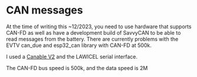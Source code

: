 # CAN messages
At the time of writing this ~12/2023, you need to use hardware that supports CAN-FD as well as have a development build of SavvyCAN to be able to read messages from the battery. There are currently problems with the EVTV can_due and esp32_can library with CAN-FD at 500k.

I used a [Canable V2](https://canable.io) and the LAWICEL serial interface.

The CAN-FD bus speed is 500k, and the data speed is 2M